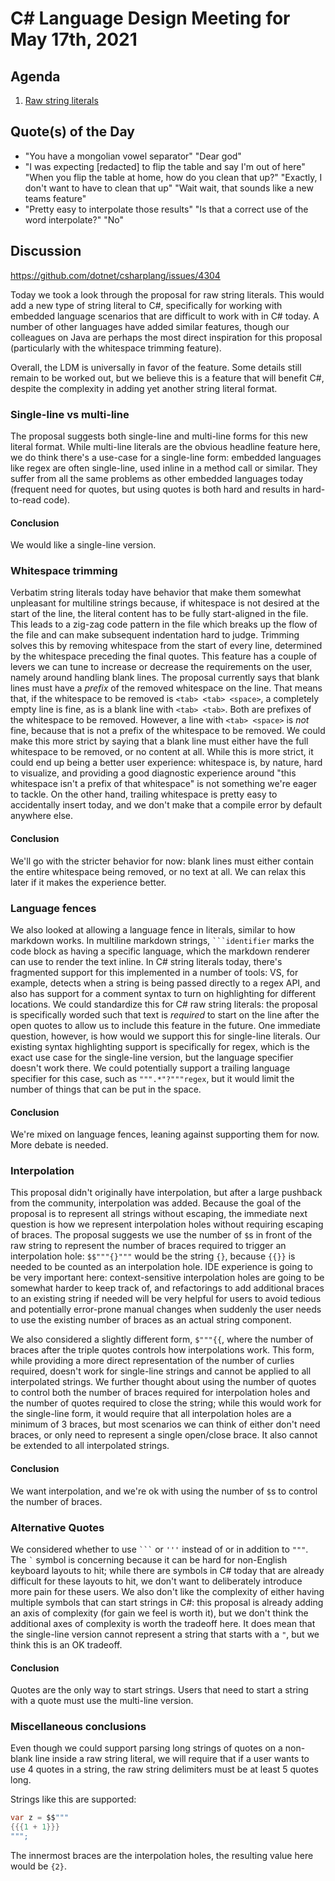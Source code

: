 # C# Language Design Meeting for May 17th, 2021

## Agenda

1. [Raw string literals](#raw-string-literals)

## Quote(s) of the Day

- "You have a mongolian vowel separator"
"Dear god"
- "I was expecting [redacted] to flip the table and say I'm out of here"
"When you flip the table at home, how do you clean that up?"
"Exactly, I don't want to have to clean that up"
"Wait wait, that sounds like a new teams feature"
- "Pretty easy to interpolate those results"
"Is that a correct use of the word interpolate?"
"No"

## Discussion

https://github.com/dotnet/csharplang/issues/4304

Today we took a look through the proposal for raw string literals. This would add a new type of string literal to C#, specifically
for working with embedded language scenarios that are difficult to work with in C# today. A number of other languages have added
similar features, though our colleagues on Java are perhaps the most direct inspiration for this proposal (particularly with the
whitespace trimming feature).

Overall, the LDM is universally in favor of the feature. Some details still remain to be worked out, but we believe this is a feature
that will benefit C#, despite the complexity in adding yet another string literal format.

### Single-line vs multi-line

The proposal suggests both single-line and multi-line forms for this new literal format. While multi-line literals are the obvious
headline feature here, we do think there's a use-case for a single-line form: embedded languages like regex are often single-line,
used inline in a method call or similar. They suffer from all the same problems as other embedded languages today (frequent need
for quotes, but using quotes is both hard and results in hard-to-read code).

#### Conclusion

We would like a single-line version.

### Whitespace trimming

Verbatim string literals today have behavior that make them somewhat unpleasant for multiline strings because, if whitespace is not
desired at the start of the line, the literal content has to be fully start-aligned in the file. This leads to a zig-zag code pattern
in the file which breaks up the flow of the file and can make subsequent indentation hard to judge. Trimming solves this by removing
whitespace from the start of every line, determined by the whitespace preceding the final quotes. This feature has a couple of levers
we can tune to increase or decrease the requirements on the user, namely around handling blank lines. The proposal currently says
that blank lines must have a _prefix_ of the removed whitespace on the line. That means that, if the whitespace to be removed is
`<tab> <tab> <space>`, a completely empty line is fine, as is a blank line with `<tab> <tab>`. Both are prefixes of the whitespace to
be removed. However, a line with `<tab> <space>` is _not_ fine, because that is not a prefix of the whitespace to be removed. We
could make this more strict by saying that a blank line must either have the full whitespace to be removed, or no content at all.
While this is more strict, it could end up being a better user experience: whitespace is, by nature, hard to visualize, and providing
a good diagnostic experience around "this whitespace isn't a prefix of that whitespace" is not something we're eager to tackle. On the
other hand, trailing whitespace is pretty easy to accidentally insert today, and we don't make that a compile error by default anywhere
else.

#### Conclusion

We'll go with the stricter behavior for now: blank lines must either contain the entire whitespace being removed, or no text at all.
We can relax this later if it makes the experience better.

### Language fences

We also looked at allowing a language fence in literals, similar to how markdown works. In multiline markdown strings, ```` ```identifier ````
marks the code block as having a specific language, which the markdown renderer can use to render the text inline. In C# string literals
today, there's fragmented support for this implemented in a number of tools: VS, for example, detects when a string is being passed
directly to a regex API, and also has support for a comment syntax to turn on highlighting for different locations. We could standardize
this for C# raw string literals: the proposal is specifically worded such that text is _required_ to start on the line after the open
quotes to allow us to include this feature in the future. One immediate question, however, is how would we support this for single-line
literals. Our existing syntax highlighting support is specifically for regex, which is the exact use case for the single-line version,
but the language specifier doesn't work there. We could potentially support a trailing language specifier for this case, such as
`""".*"?"""regex`, but it would limit the number of things that can be put in the space.

#### Conclusion

We're mixed on language fences, leaning against supporting them for now. More debate is needed.

### Interpolation

This proposal didn't originally have interpolation, but after a large pushback from the community, interpolation was added. Because the
goal of the proposal is to represent all strings without escaping, the immediate next question is how we represent interpolation holes
without requiring escaping of braces. The proposal suggests we use the number of `$`s in front of the raw string to represent the number
of braces required to trigger an interpolation hole: `$$"""{}"""` would be the string `{}`, because `{{}}` is needed to be counted as an
interpolation hole. IDE experience is going to be very important here: context-sensitive interpolation holes are going to be somewhat
harder to keep track of, and refactorings to add additional braces to an existing string if needed will be very helpful for users to avoid
tedious and potentially error-prone manual changes when suddenly the user needs to use the existing number of braces as an actual string
component.

We also considered a slightly different form, `$"""{{`, where the number of braces after the triple quotes controls how interpolations work.
This form, while providing a more direct representation of the number of curlies required, doesn't work for single-line strings and cannot
be applied to all interpolated strings. We further thought about using the number of quotes to control both the number of braces required
for interpolation holes and the number of quotes required to close the string; while this would work for the single-line form, it would
require that all interpolation holes are a minimum of 3 braces, but most scenarios we can think of either don't need braces, or only need
to represent a single open/close brace. It also cannot be extended to all interpolated strings.

#### Conclusion

We want interpolation, and we're ok with using the number of `$`s to control the number of braces.

### Alternative Quotes

We considered whether to use ```` ``` ```` or `'''` instead of or in addition to `"""`. The `` ` `` symbol is concerning because it can
be hard for non-English keyboard layouts to hit; while there are symbols in C# today that are already difficult for these layouts to hit,
we don't want to deliberately introduce more pain for these users. We also don't like the complexity of either having multiple symbols
that can start strings in C#: this proposal is already adding an axis of complexity (for gain we feel is worth it), but we don't think
the additional axes of complexity is worth the tradeoff here. It does mean that the single-line version cannot represent a string that
starts with a `"`, but we think this is an OK tradeoff.

#### Conclusion

Quotes are the only way to start strings. Users that need to start a string with a quote must use the multi-line version.

### Miscellaneous conclusions

Even though we could support parsing long strings of quotes on a non-blank line inside a raw string literal, we will require that if a
user wants to use 4 quotes in a string, the raw string delimiters must be at least 5 quotes long.

Strings like this are supported:
```cs
var z = $$"""
{{{1 + 1}}}
""";
```
The innermost braces are the interpolation holes, the resulting value here would be `{2}`.
